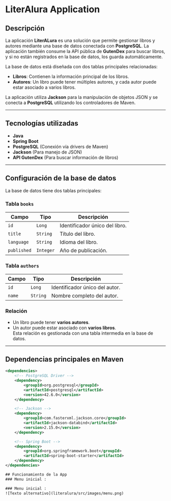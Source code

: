 # LiterAlura Application

## Descripción

La aplicación **LiterALura** es una solución que permite gestionar libros y autores mediante una base de datos conectada con **PostgreSQL**. La aplicación también consume la API pública de **GutenDex** para buscar libros, y si no están registrados en la base de datos, los guarda automáticamente.  

La base de datos está diseñada con dos tablas principales relacionadas:  
- **Libros**: Contienen la información principal de los libros.  
- **Autores**: Un libro puede tener múltiples autores, y cada autor puede estar asociado a varios libros.  

La aplicación utiliza **Jackson** para la manipulación de objetos JSON y se conecta a **PostgreSQL** utilizando los controladores de Maven.

---

## Tecnologías utilizadas

- **Java**  
- **Spring Boot**  
- **PostgreSQL** (Conexión vía drivers de Maven)  
- **Jackson** (Para manejo de JSON)  
- **API GutenDex** (Para buscar información de libros)

---

## Configuración de la base de datos

La base de datos tiene dos tablas principales:  

### **Tabla `books`**  
| Campo       | Tipo        | Descripción                                |
|-------------|-------------|--------------------------------------------|
| `id`        | `Long`      | Identificador único del libro.            |
| `title`     | `String`    | Título del libro.                         |
| `language`  | `String`    | Idioma del libro.                         |
| `published` | `Integer`   | Año de publicación.                       |

### **Tabla `authors`**  
| Campo       | Tipo        | Descripción                                |
|-------------|-------------|--------------------------------------------|
| `id`        | `Long`      | Identificador único del autor.            |
| `name`      | `String`    | Nombre completo del autor.                |

### Relación  
- Un libro puede tener **varios autores**.  
- Un autor puede estar asociado con **varios libros**.  
Esta relación es gestionada con una tabla intermedia en la base de datos.

---

## Dependencias principales en Maven

```xml
<dependencies>
    <!-- PostgreSQL Driver -->
    <dependency>
        <groupId>org.postgresql</groupId>
        <artifactId>postgresql</artifactId>
        <version>42.6.0</version>
    </dependency>

    <!-- Jackson -->
    <dependency>
        <groupId>com.fasterxml.jackson.core</groupId>
        <artifactId>jackson-databind</artifactId>
        <version>2.15.0</version>
    </dependency>

    <!-- Spring Boot -->
    <dependency>
        <groupId>org.springframework.boot</groupId>
        <artifactId>spring-boot-starter</artifactId>
    </dependency>
</dependencies>

## Funcionamiento de la App
### Menu inicial :

### Menu inicial :
![Texto alternativo](literalura/src/images/menu.png)
